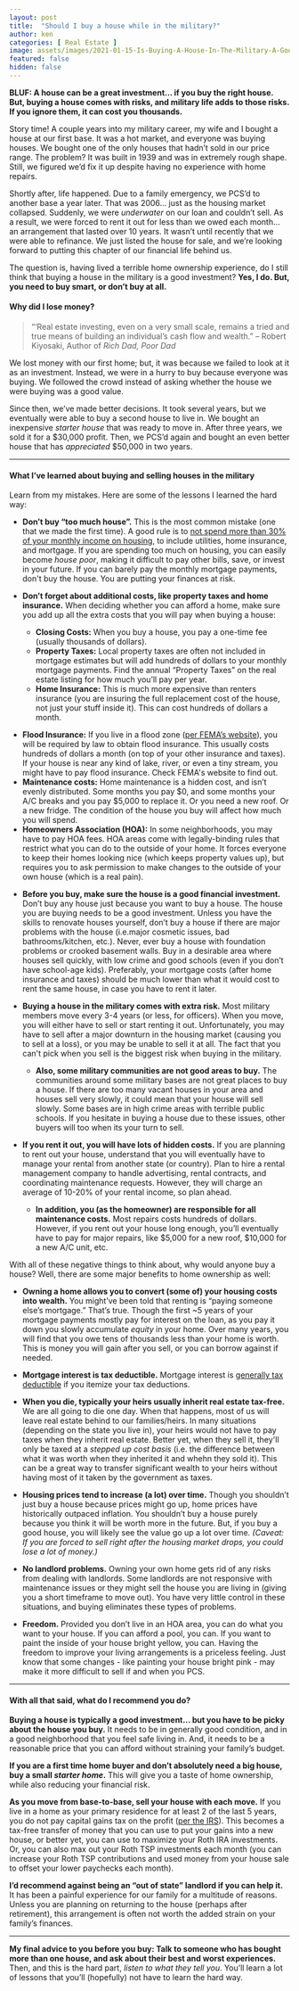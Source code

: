 ```yaml
---
layout: post
title:  "Should I buy a house while in the military?"
author: ken
categories: [ Real Estate ]
image: assets/images/2021-01-15-Is-Buying-A-House-In-The-Military-A-Good-Investment.png
featured: false
hidden: false
---
```


**BLUF: A house can be a great investment… if you buy the right house.  But, buying a house comes with risks, and military life adds to those risks. If you ignore them, it can cost you thousands.**

Story time!  A couple years into my military career, my wife and I bought a house at our first base.  It was a hot market, and everyone was buying houses.  We bought one of the only houses that hadn’t sold in our price range.  The problem?  It was built in 1939 and was in extremely rough shape.  Still, we figured we’d fix it up despite having no experience with home repairs.

Shortly after, life happened.  Due to a family emergency, we PCS’d to another base a year later.  That was 2006... just as the housing market collapsed.  Suddenly, we were _underwater_ on our loan and couldn’t sell.  As a result, we were forced to rent it out for less than we owed each month… an arrangement that lasted over 10 years.  It wasn’t until recently that we were able to refinance.  We just listed the house for sale, and we’re looking forward to putting this chapter of our financial life behind us.

The question is, having lived a terrible home ownership experience, do I still think that buying a house in the military is a good investment?  **Yes, I do.  But, you need to buy smart, or don’t buy at all.**

#### Why did I lose money?

> “‘Real estate investing, even on a very small scale, remains a tried and true means of building an individual’s cash flow and wealth.” – Robert Kiyosaki, Author of _Rich Dad, Poor Dad_

We lost money with our first home; but, it was because we failed to look at it as an investment.  Instead, we were in a hurry to buy because everyone was buying.  We followed the crowd instead of asking whether the house we were buying was a good value.  

Since then, we’ve made better decisions.  It took several years, but we eventually were able to buy a second house to live in.  We bought an inexpensive _starter house_ that was ready to move in.  After three years, we sold it for a $30,000 profit.  Then, we PCS’d again and bought an even better house that has _appreciated_ $50,000 in two years.

------------

#### What I’ve learned about buying and selling houses in the military

Learn from my mistakes.  Here are some of the lessons I learned the hard way:

- **Don’t buy “too much house”.**   This is the most common mistake (one that we made the first time).  A good rule is to [not spend more than 30% of your monthly income on housing](https://www.nerdwallet.com/article/finance/money/how-much-should-i-spend-on-rent), to include utilities, home insurance, and mortgage.  If you are spending too much on housing, you can easily become _house poor_, making it difficult to pay other bills, save, or invest in your future.  If you can barely pay the monthly mortgage payments, don't buy the house.  You are putting your finances at risk.

- **Don’t forget about additional costs, like property taxes and home insurance.**  When deciding whether you can afford a home, make sure you add up all the extra costs that you will pay when buying a house:
  * **Closing Costs:** When you buy a house, you pay a one-time fee (usually thousands of dollars).
  * **Property Taxes:** Local property taxes are often not included in mortgage estimates but will add hundreds of dollars to your monthly mortgage payments. Find the annual “Property Taxes” on the real estate listing for how much you’ll pay per year.
  * **Home Insurance:** This is much more expensive than renters insurance (you are insuring the full replacement cost of the house, not just your stuff inside it).  This can cost hundreds of dollars a month.
 * **Flood Insurance:** If you live in a flood zone ([per FEMA’s website](https://www.fema.gov/flood-maps)), you will be required by law to obtain flood insurance.  This usually costs hundreds of dollars a month (on top of your other insurance and taxes).  If your house is near any kind of lake, river, or even a tiny stream, you might have to pay flood insurance.  Check FEMA's website to find out.
 * **Maintenance costs:** Home maintenance is a hidden cost, and isn’t evenly distributed.  Some months you pay $0, and some months your A/C breaks and you pay $5,000 to replace it.  Or you need a new roof.  Or a new fridge.  The condition of the house you buy will affect how much you will spend.
 * **Homeowners Association (HOA):** In some neighborhoods, you may have to pay HOA fees.  HOA areas come with legally-binding rules that restrict what you can do to the outside of your home.  It forces everyone to keep their homes looking nice (which keeps property values up), but requires you to ask permission to make changes to the outside of your own house (which is a real pain).

- **Before you buy, make sure the house is a good financial investment.**  Don’t buy any house just because you want to buy a house.  The house you are buying needs to be a good investment.  Unless you have the skills to renovate houses yourself, don’t buy a house if there are major problems with the house (i.e.major cosmetic issues, bad bathrooms/kitchen, etc.).  Never, ever buy a house with foundation problems or crooked basement walls.  Buy in a desirable area where houses sell quickly, with low crime and good schools (even if you don’t have school-age kids).  Preferably, your mortgage costs (after home insurance and taxes) should be much lower than what it would cost to rent the same house, in case you have to rent it later.    

- **Buying a house in the military comes with extra risk.**  Most military members move every 3-4 years (or less, for officers).  When you move, you will either have to sell or start renting it out.  Unfortunately, you may have to sell after a major downturn in the housing market (causing you to sell at a loss), or you may be unable to sell it at all.  The fact that you can't pick when you sell is the biggest risk when buying in the military.
  * **Also, some military communities are not good areas to buy.**  The communities around some military bases are not great places to buy a house.  If there are too many vacant houses in your area and houses sell very slowly, it could mean that your house will sell slowly.  Some bases are in high crime areas with terrible public schools.  If you hesitate in buying a house due to these issues, other buyers will too when its your turn to sell.  


- **If you rent it out, you will have lots of hidden costs.**  If you are planning to rent out your house, understand that you will eventually have to manage your rental from another state (or country).  Plan to hire a rental management company to handle advertising, rental contracts, and coordinating maintenance requests.  However, they will charge an average of 10-20% of your rental income, so plan ahead.
  * **In addition, you (as the homeowner) are responsible for all maintenance costs.**  Most repairs costs hundreds of dollars.  However, if you rent out your house long enough, you’ll eventually have to pay for major repairs, like $5,000 for a new roof, $10,000 for a new A/C unit, etc.  

With all of these negative things to think about, why would anyone buy a house?  Well, there are some major benefits to home ownership as well:

- **Owning a home allows you to convert (some of) your housing costs into wealth.**  You might’ve been told that renting is “paying someone else’s mortgage.”  That’s true.  Though the first ~5 years of your mortgage payments mostly pay for interest on the loan, as you pay it down you slowly accumulate _equity_ in your home.  Over many years, you will find that you owe tens of thousands less than your home is worth.  This is money you will gain after you sell, or you can borrow against if needed.

- **Mortgage interest is tax deductible.**  Mortgage interest is [generally tax deductible](https://www.irs.gov/publications/p936#en_US_2021_publink1000229891) if you itemize your tax deductions.  

- **When you die, typically your heirs usually inherit real estate tax-free.**  We are all going to die one day.  When that happens, most of us will leave real estate behind to our families/heirs.  In many situations (depending on the state you live in), your heirs would not have to pay taxes when they inherit real estate.  Better yet, when they sell it, they'll only be taxed at a _stepped up cost basis_ (i.e. the difference between what it was worth when they inherited it and whehn they sold it).  This can be a great way to transfer significant wealth to your heirs without having most of it taken by the government as taxes.

- **Housing prices tend to increase (a lot) over time.**  Though you shouldn’t just buy a house because prices might go up, home prices have historically outpaced inflation.  You shouldn’t buy a house purely because you think it will be worth more in the future.  But, if you buy a good house, you will likely see the value go up a lot over time.  _(Caveat: If you are forced to sell right after the housing market drops, you could lose a lot of money.)_

- **No landlord problems.**  Owning your own home gets rid of any risks from dealing with landlords.  Some landlords are not responsive with maintenance issues or they might sell the house you are living in (giving you a short timeframe to move out).  You have very little control in these situations, and buying eliminates these types of problems.  

- **Freedom.**  Provided you don’t live in an HOA area, you can do what you want to your house.  If you can afford a pool, you can.  If you want to paint the inside of your house bright yellow, you can.  Having the freedom to improve your living arrangements is a priceless feeling.  Just know that some changes - like painting your house bright pink - may make it more difficult to sell if and when you PCS.

-------

#### With all that said, what do I recommend you do?

**Buying a house is typically a good investment… but you have to be picky about the house you buy.**  It needs to be in generally good condition, and in a good neighborhood that you feel safe living in.  And, it needs to be a reasonable price that you can afford without straining your family’s budget.

**If you are a first time home buyer and don’t absolutely need a big house, buy a small _starter home_.**  This will give you a taste of home ownership, while also reducing your financial risk.  

**As you move from base-to-base, sell your house with each move.**  If you live in a home as your primary residence for at least 2 of the last 5 years, you do not pay capital gains tax on the profit ([per the IRS](https://www.irs.gov/taxtopics/tc701)).  This becomes a tax-free transfer of money that you can use to put your gains into a new house, or better yet, you can use to maximize your Roth IRA investments.  Or, you can also max out your Roth TSP investments each month (you can increase your Roth TSP contributions and used money from your house sale to offset your lower paychecks each month).

**I’d recommend against being an “out of state” landlord if you can help it.**  It has been a painful experience for our family for a multitude of reasons.  Unless you are planning on returning to the house (perhaps after retirement), this arrangement is often not worth the added strain on your family’s finances.  

-------

**My final advice to you before you buy: Talk to someone who has bought more than one house, and ask about their best and worst experiences.**  Then, and this is the hard part, _listen to what they tell you_.  You’ll learn a lot of lessons that you’ll (hopefully) not have to learn the hard way.
